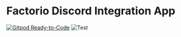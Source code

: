 # Factorio Discord Integration App

[![Gitpod Ready-to-Code](https://img.shields.io/badge/Gitpod-Ready--to--Code-blue?logo=gitpod)](https://gitpod.io/#https://github.com/oqch/factorio-better-reporter-agent)
![Test](https://github.com/oqch/factorio-better-reporter-agent/workflows/Test/badge.svg)

